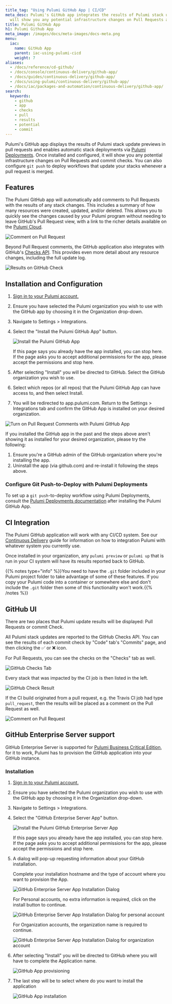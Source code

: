 ```yaml
---
title_tag: "Using Pulumi GitHub App | CI/CD"
meta_desc: Pulumi's GitHub app integrates the results of Pulumi stack updates. It
  will show you any potential infrastructure changes on Pull Requests and commit Checks.
title: Pulumi GitHub App
h1: Pulumi Github App
meta_image: /images/docs/meta-images/docs-meta.png
menu:
  iac:
    name: GitHub App
    parent: iac-using-pulumi-cicd
    weight: 7
aliases:
  - /docs/reference/cd-github/
  - /docs/console/continuous-delivery/github-app/
  - /docs/guides/continuous-delivery/github-app/
  - /docs/using-pulumi/continuous-delivery/github-app/
  - /docs/iac/packages-and-automation/continuous-delivery/github-app/
search:
  keywords:
    - github
    - app
    - checks
    - pull
    - results
    - potential
    - commit
---
```


Pulumi's GitHub app displays the results of Pulumi stack update previews in pull requests and enables automatic stack deployments via [Pulumi Deployments](/docs/pulumi-cloud/deployments/). Once installed and
configured, it will show you any potential infrastructure changes on Pull Requests and commit checks. You can also configure `git push` to deploy workflows that update your stacks whenever a pull request is merged.

## Features

The Pulumi GitHub app will automatically add comments to Pull Requests with the results of any
stack changes. This includes a summary of how many resources were created, updated, and/or deleted.
This allows you to quickly see the changes caused by your Pulumi program without needing to leave
GitHub's Pull Request view, with a link to the richer details available on the
[Pulumi Cloud](https://app.pulumi.com).

![Comment on Pull Request](/images/docs/github-app/pr-comment.png)

Beyond Pull Request comments, the GitHub application also integrates with GitHub's [Checks API](https://blog.github.com/2018-05-07-introducing-checks-api/).
This provides even more detail about any resource changes, including the full update log.

![Results on GitHub Check](/images/docs/github-app/checks-detail.png)

## Installation and Configuration

1. [Sign in to your Pulumi account.](https://app.pulumi.com/signin)
2. Ensure you have selected the Pulumi organization you wish to use with the GitHub app by choosing it in the Organization drop-down.
3. Navigate to Settings > Integrations.
4. Select the "Install the Pulumi GitHub App" button.

    ![Install the Pulumi GitHub App](/images/docs/github-app/gha-install.png)

    If this page says you already have the app installed, you can stop here. If the page asks you to accept additional permissions for the app, please accept the permissions and stop here.

5. After selecting "Install" you will be directed to GitHub. Select the GitHub organization you wish to use.
6. Select which repos (or all repos) that the Pulumi GitHub App can have access to, and then select Install.
7. You will be redirected to app.pulumi.com. Return to the Settings > Integrations tab and confirm the GitHub App is installed on your desired organization.

![Turn on Pull Request Comments with Pulumi GitHub App](/images/docs/github-app/gha-installed.png)

If you installed the GitHub app in the past and the steps above aren't showing it as installed for your desired organization, please try the following:

1. Ensure you're a GitHub admin of the GitHub organization where you're installing the app.
2. Uninstall the app (via github.com) and re-install it following the steps above.

### Configure Git Push-to-Deploy with Pulumi Deployments

To set up a `git push`-to-deploy workflow using Pulumi Deployments, consult the [Pulumi Deployments documentation](/docs/pulumi-cloud/deployments/) after installing the Pulumi GitHub App.

## CI Integration

The Pulumi GitHub application will work with any CI/CD system. See our
[Continuous Delivery](/docs/using-pulumi/continuous-delivery/) guide for information on how to
integration Pulumi with whatever system you currently use.

Once installed in your organization, any `pulumi preview` or `pulumi up` that is run in your CI
system will have its results reported back to GitHub.

{{% notes type="info" %}}You need to have the `.git` folder included in your Pulumi project folder to take advantage of some of these features. If you copy your Pulumi code into a container or somewhere else and don't include the `.git` folder then some of this functionality won't work.{{% /notes %}}

## GitHub UI

There are two places that Pulumi update results will be displayed: Pull Requests or commit Check.

All Pulumi stack updates are reported to the GitHub Checks API. You can see the results of each
commit check by "Code" tab's "Commits" page, and then clicking the ✅ or ❌ icon.

For Pull Requests, you can see the checks on the "Checks" tab as well.

![GitHub Checks Tab](/images/docs/github-app/checks.png)

Every stack that was impacted by the CI job is then listed in the left.

![GitHub Check Result](/images/docs/github-app/checks-detail.png)

If the CI build originated from a pull request, e.g. the Travis CI job had type `pull_request`,
then the results will be placed as a comment on the Pull Request as well.

![Comment on Pull Request](/images/docs/github-app/pr-comment.png)

## GitHub Enterprise Server support

GitHub Enterprise Server is supported for [Pulumi Business Critical Edition](https://www.pulumi.com/enterprise/), for it to work, Pulumi has to provision the GitHub application into your GitHub instance.

### Installation

1. [Sign in to your Pulumi account.](https://app.pulumi.com/signin)
2. Ensure you have selected the Pulumi organization you wish to use with the GitHub app by choosing it in the Organization drop-down.
3. Navigate to Settings > Integrations.
4. Select the "GitHub Enterprise Server App" button.

    ![Install the Pulumi GitHub Enterprise Server App](/images/docs/github-app/gha-enterprise-server-install.png)

    If this page says you already have the app installed, you can stop here. If the page asks you to accept additional permissions for the app, please accept the permissions and stop here.

5. A dialog will pop-up requesting information about your GitHub installation.

    Complete your installation hostname and the type of account where you want to provision the App.

    ![GitHub Enterprise Server App Installation Dialog](/images/docs/github-app/gh-enterprise-installation-dialog.png)

    For Personal accounts, no extra information is required, click on the install button to continue.

    ![GitHub Enterprise Server App Installation Dialog for personal account](/images/docs/github-app/gh-enterprise-installation-dialog-personal.png)

    For Organization accounts, the organization name is required to continue.

    ![GitHub Enterprise Server App Installation Dialog for organization account](/images/docs/github-app/gh-enterprise-installation-dialog-organization.png)

6. After selecting "Install" you will be directed to GitHub where you will have to complete the Application name.

    ![GitHub App provisioning](/images/docs/github-app/gh-enterprise-installation-app-name.png)

7. The last step will be to select where do you want to install the application

    ![GitHub App installation](/images/docs/github-app/gh-enterprise-installation-selection.png)
